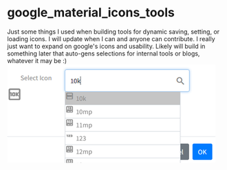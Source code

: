 # google_material_icons_tools
Just some things I used when building tools for dynamic saving, setting, or loading icons.
I will update when I can and anyone can contribute. I really just want to expand on google's icons and usability. 
Likely will build in something later that auto-gens selections for internal tools or blogs, whatever it may be :)
<br>
<img src="Screenshot 2022-04-08 103001.png">
